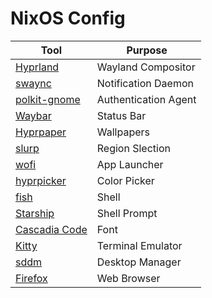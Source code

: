 # NixOS Config

|   Tool   |       Purpose       |
|----------|---------------------|
| [Hyprland](https://wiki.hyprland.org/0.19.2beta/) | Wayland Compositor  |
| [swaync](https://github.com/ErikReider/SwayNotificationCenter#features) | Notification Daemon |
| [polkit-gnome](https://nixos.wiki/wiki/Polkit) | Authentication Agent |
| [Waybar](https://github.com/Alexays/Waybar) | Status Bar |
| [Hyprpaper](https://github.com/hyprwm/hyprpaper) | Wallpapers |
| [slurp](https://github.com/emersion/slurp) | Region Slection |
| [wofi](https://hg.sr.ht/~scoopta/wofi) | App Launcher |
| [hyprpicker](https://github.com/hyprwm/hyprpicker) | Color Picker |
| [fish](https://fishshell.com/) | Shell |
| [Starship](https://starship.rs/) | Shell Prompt |
| [Cascadia Code](https://github.com/microsoft/cascadia-code) | Font |
| [Kitty](https://sw.kovidgoyal.net/kitty/) | Terminal Emulator |
| [sddm]() | Desktop Manager |
| [Firefox]() | Web Browser |
